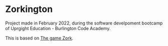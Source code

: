 # Zorkington

Project made in February 2022, during the software develpoment bootcamp of Uprgight Education - Burlington Code Academy.

This is based on [The game Zork](https://en.wikipedia.org/wiki/Zork).

